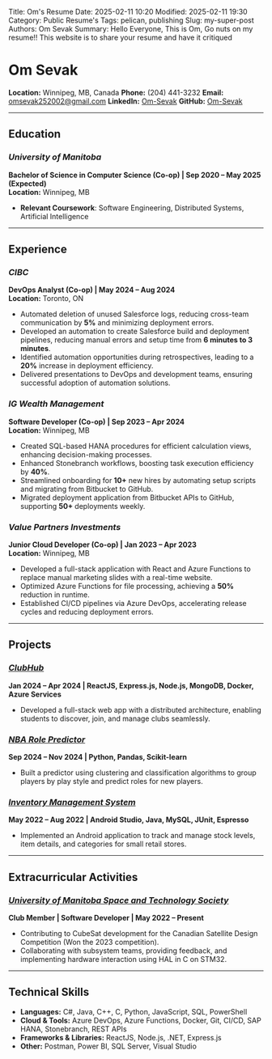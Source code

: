 Title: Om's Resume
Date: 2025-02-11 10:20
Modified: 2025-02-11 19:30
Category: Public Resume's
Tags: pelican, publishing
Slug: my-super-post
Authors: Om Sevak
Summary: Hello Everyone, This is Om, Go nuts on my resume!!
This website is to share your resume and have it critiqued

# Om Sevak

**Location:** Winnipeg, MB, Canada   **Phone:** (204) 441-3232  **Email:** [omsevak252002@gmail.com](mailto:omsevak252002@gmail.com)  **LinkedIn:** [Om-Sevak](https://linkedin.com/in/Om-Sevak)  **GitHub:** [Om-Sevak](https://github.com/Om-Sevak)  

---

## Education

### _University of Manitoba_
**Bachelor of Science in Computer Science (Co-op) | Sep 2020 – May 2025 (Expected)**  
**Location:** Winnipeg, MB  
- **Relevant Coursework**: Software Engineering, Distributed Systems, Artificial Intelligence  

---

## Experience

### _CIBC_  
**DevOps Analyst (Co-op) | May 2024 – Aug 2024**  
**Location:** Toronto, ON  
- Automated deletion of unused Salesforce logs, reducing cross-team communication by **5%** and minimizing deployment errors.
- Developed an automation to create Salesforce build and deployment pipelines, reducing manual errors and setup time from **6 minutes to 3 minutes**.
- Identified automation opportunities during retrospectives, leading to a **20%** increase in deployment efficiency.
- Delivered presentations to DevOps and development teams, ensuring successful adoption of automation solutions.

### _IG Wealth Management_  
**Software Developer (Co-op) | Sep 2023 – Apr 2024**  
**Location:** Winnipeg, MB  
- Created SQL-based HANA procedures for efficient calculation views, enhancing decision-making processes.
- Enhanced Stonebranch workflows, boosting task execution efficiency by **40%**.
- Streamlined onboarding for **10+** new hires by automating setup scripts and migrating from Bitbucket to GitHub.
- Migrated deployment application from Bitbucket APIs to GitHub, supporting **50+** deployments weekly.

### _Value Partners Investments_
**Junior Cloud Developer (Co-op) | Jan 2023 – Apr 2023**  
**Location:** Winnipeg, MB  
- Developed a full-stack application with React and Azure Functions to replace manual marketing slides with a real-time website.
- Optimized Azure Functions for file processing, achieving a **50%** reduction in runtime.
- Established CI/CD pipelines via Azure DevOps, accelerating release cycles and reducing deployment errors.

---

## Projects

### [_ClubHub_](https://github.com/Om-Sevak/ClubHub)  
**Jan 2024 – Apr 2024 | ReactJS, Express.js, Node.js, MongoDB, Docker, Azure Services**  
- Developed a full-stack web app with a distributed architecture, enabling students to discover, join, and manage clubs seamlessly.

### [_NBA Role Predictor_](https://github.com/Om-Sevak/nba-role-predictor)  
**Sep 2024 – Nov 2024 | Python, Pandas, Scikit-learn**  
- Built a predictor using clustering and classification algorithms to group players by play style and predict roles for new players.

### [_Inventory Management System_](https://github.com/Om-Sevak/Inventory-Management-system)  
**May 2022 – Aug 2022 | Android Studio, Java, MySQL, JUnit, Espresso**  
- Implemented an Android application to track and manage stock levels, item details, and categories for small retail stores.

---

## Extracurricular Activities

### [_University of Manitoba Space and Technology Society_](https://umsats.ca/)  
**Club Member | Software Developer | May 2022 – Present**  
- Contributing to CubeSat development for the Canadian Satellite Design Competition (Won the 2023 competition).
- Collaborating with subsystem teams, providing feedback, and implementing hardware interaction using HAL in C on STM32.

---

## Technical Skills

- **Languages:** C#, Java, C++, C, Python, JavaScript, SQL, PowerShell  
- **Cloud & Tools:** Azure DevOps, Azure Functions, Docker, Git, CI/CD, SAP HANA, Stonebranch, REST APIs  
- **Frameworks & Libraries:** ReactJS, Node.js, .NET, Express.js  
- **Other:** Postman, Power BI, SQL Server, Visual Studio  

